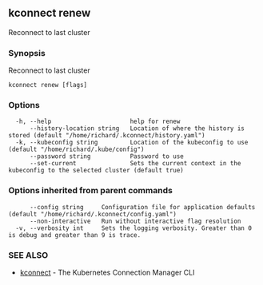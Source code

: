 ## kconnect renew

Reconnect to last cluster

### Synopsis

Reconnect to last cluster

```
kconnect renew [flags]
```

### Options

```
  -h, --help                      help for renew
      --history-location string   Location of where the history is stored (default "/home/richard/.kconnect/history.yaml")
  -k, --kubeconfig string         Location of the kubeconfig to use (default "/home/richard/.kube/config")
      --password string           Password to use
      --set-current               Sets the current context in the kubeconfig to the selected cluster (default true)
```

### Options inherited from parent commands

```
      --config string     Configuration file for application defaults (default "/home/richard/.kconnect/config.yaml")
      --non-interactive   Run without interactive flag resolution
  -v, --verbosity int     Sets the logging verbosity. Greater than 0 is debug and greater than 9 is trace.
```

### SEE ALSO

* [kconnect](index.md)	 - The Kubernetes Connection Manager CLI

